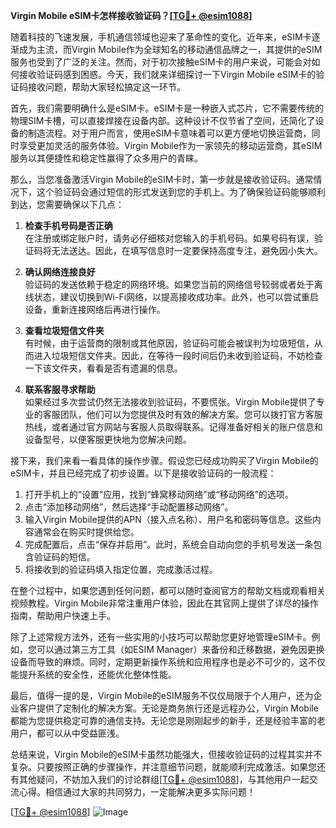 **Virgin Mobile eSIM卡怎样接收验证码？[[TG💪+ @esim1088](https://t.me/s/esim1088)]**

随着科技的飞速发展，手机通信领域也迎来了革命性的变化。近年来，eSIM卡逐渐成为主流，而Virgin Mobile作为全球知名的移动通信品牌之一，其提供的eSIM服务也受到了广泛的关注。然而，对于初次接触eSIM卡的用户来说，可能会对如何接收验证码感到困惑。今天，我们就来详细探讨一下Virgin Mobile eSIM卡的验证码接收问题，帮助大家轻松搞定这一环节。

首先，我们需要明确什么是eSIM卡。eSIM卡是一种嵌入式芯片，它不需要传统的物理SIM卡槽，可以直接焊接在设备内部。这种设计不仅节省了空间，还简化了设备的制造流程。对于用户而言，使用eSIM卡意味着可以更方便地切换运营商，同时享受更加灵活的服务体验。Virgin Mobile作为一家领先的移动运营商，其eSIM服务以其便捷性和稳定性赢得了众多用户的青睐。

那么，当您准备激活Virgin Mobile的eSIM卡时，第一步就是接收验证码。通常情况下，这个验证码会通过短信的形式发送到您的手机上。为了确保验证码能够顺利到达，您需要确保以下几点：

1. **检查手机号码是否正确**  
   在注册或绑定账户时，请务必仔细核对您输入的手机号码。如果号码有误，验证码将无法送达。因此，在填写信息时一定要保持高度专注，避免因小失大。

2. **确认网络连接良好**  
   验证码的发送依赖于稳定的网络环境。如果您当前的网络信号较弱或者处于离线状态，建议切换到Wi-Fi网络，以提高接收成功率。此外，也可以尝试重启设备，重新连接网络后再进行操作。

3. **查看垃圾短信文件夹**  
   有时候，由于运营商的限制或其他原因，验证码可能会被误判为垃圾短信，从而进入垃圾短信文件夹。因此，在等待一段时间后仍未收到验证码，不妨检查一下该文件夹，看看是否有遗漏的信息。

4. **联系客服寻求帮助**  
   如果经过多次尝试仍然无法接收到验证码，不要慌张。Virgin Mobile提供了专业的客服团队，他们可以为您提供及时有效的解决方案。您可以拨打官方客服热线，或者通过官方网站与客服人员取得联系。记得准备好相关的账户信息和设备型号，以便客服更快地为您解决问题。

接下来，我们来看一看具体的操作步骤。假设您已经成功购买了Virgin Mobile的eSIM卡，并且已经完成了初步设置。以下是接收验证码的一般流程：

1. 打开手机上的“设置”应用，找到“蜂窝移动网络”或“移动网络”的选项。
2. 点击“添加移动网络”，然后选择“手动配置移动网络”。
3. 输入Virgin Mobile提供的APN（接入点名称）、用户名和密码等信息。这些内容通常会在购买时提供给您。
4. 完成配置后，点击“保存并启用”。此时，系统会自动向您的手机号发送一条包含验证码的短信。
5. 将接收到的验证码填入指定位置，完成激活过程。

在整个过程中，如果您遇到任何问题，都可以随时查阅官方的帮助文档或观看相关视频教程。Virgin Mobile非常注重用户体验，因此在其官网上提供了详尽的操作指南，帮助用户快速上手。

除了上述常规方法外，还有一些实用的小技巧可以帮助您更好地管理eSIM卡。例如，您可以通过第三方工具（如ESIM Manager）来备份和迁移数据，避免因更换设备而导致的麻烦。同时，定期更新操作系统和应用程序也是必不可少的，这不仅能提升系统的安全性，还能优化整体性能。

最后，值得一提的是，Virgin Mobile的eSIM服务不仅仅局限于个人用户，还为企业客户提供了定制化的解决方案。无论是商务旅行还是远程办公，Virgin Mobile都能为您提供稳定可靠的通信支持。无论您是刚刚起步的新手，还是经验丰富的老用户，都可以从中受益匪浅。

总结来说，Virgin Mobile的eSIM卡虽然功能强大，但接收验证码的过程其实并不复杂。只要按照正确的步骤操作，并注意细节问题，就能顺利完成激活。如果您还有其他疑问，不妨加入我们的讨论群组[[TG💪+ @esim1088](https://t.me/s/esim1088)]，与其他用户一起交流心得。相信通过大家的共同努力，一定能解决更多实际问题！

[[TG💪+ @esim1088](https://t.me/s/esim1088)] ![Image](https://i.postimg.cc/4NQfJmqS/Snipaste-2025-05-13-00-14-12.png)